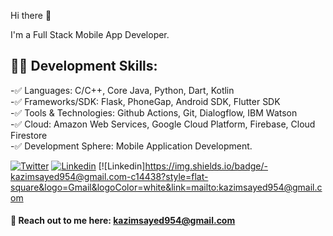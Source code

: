 Hi there 👋

I'm a Full Stack Mobile App Developer.

## 👨‍💻 Development Skills:
-✅ Languages: C/C++, Core Java, Python, Dart, Kotlin<br>
-✅ Frameworks/SDK: Flask, PhoneGap, Android SDK, Flutter SDK<br>
-✅ Tools & Technologies: Github Actions, Git, Dialogflow, IBM Watson<br>
-✅ Cloud: Amazon Web Services, Google Cloud Platform, Firebase, Cloud Firestore<br>
-✅ Development Sphere: Mobile Application Development.<br>


[![Twitter](https://img.shields.io/badge/-@kazimsayed954-1ca0f1?style=flat-square&labelColor=1ca0f1&logo=twitter&logoColor=white&link=https://twitter.com/kazimsayed954)](https://twitter.com/kazimsayed954)
[![Linkedin](https://img.shields.io/badge/-kazimsayed-blue?style=flat-square&logo=Linkedin&logoColor=white&link=https://www.linkedin.com/in/kazimsayed/)](https://www.linkedin.com/in/kazimsayed/)
[![Linkedin]https://img.shields.io/badge/-kazimsayed954@gmail.com-c14438?style=flat-square&logo=Gmail&logoColor=white&link=mailto:kazimsayed954@gmail.com


#### 📧 Reach out to me here: kazimsayed954@gmail.com
